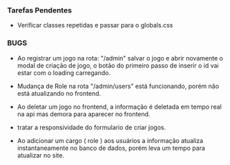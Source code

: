 ### Tarefas Pendentes

- Verificar classes repetidas e passar para o globals.css

### BUGS

- Ao registrar um jogo na rota: "/admin" salvar o jogo e abrir novamente o modal de criação de jogo, o botão do primeiro passo de inserir o id vai estar com o loading carregando.

- Mudança de Role na rota "/admin/users" está funcionando, porém não está atualizando no frontend.

- Ao deletar um jogo no frontend, a informação é deletada em tempo real na api mas demora para aparecer no frontend.

- tratar a responsividade do formulario de criar jogos.

- Ao adicionar um cargo ( role ) aos usuários a informação atualiza instantaneamente no banco de dados, porém leva um tempo para atualizar no site.
